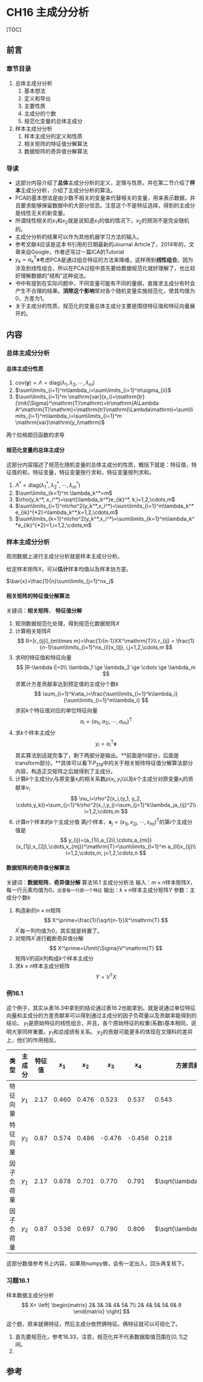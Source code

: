 # CH16 主成分分析

[TOC]

## 前言

### 章节目录

1. 总体主成分分析
   1. 基本想法
   1. 定义和导出
   1. 主要性质
   1. 主成分的个数
   1. 规范化变量的总体主成分
1. 样本主成分分析
   1. 样本主成分的定义和性质
   1. 相关矩阵的特征值分解算法
   1. 数据矩阵的奇异值分解算法

### 导读

- 这部分内容介绍了**总体**主成分分析的定义，定理与性质，并在第二节介绍了**样本**主成分分析，介绍了主成分分析的算法。
- PCA的基本想法是由少数不相关的变量来代替相关的变量，用来表示数据，并且要求能够保留数据中的大部分信息。注意这个不是特征选择，得到的主成分是线性无关的新变量。
- 所谓线性相关的$x_1$和$x_2$就是说知道$x_1$的值的情况下，$x_2$的预测不是完全随机的。
- 主成分分析的结果可以作为其他机器学习方法的输入。
- 参考文献4应该是这本书引用的日期最新的Journal Article了，2014年的，文章来自Google，作者还写过一篇ICA的Tutorial
- $y_k=\alpha_k^\mathrm{T}\boldsymbol{x}$考虑PCA是通过组合特征的方法来降维，这样用到**线性组合**。因为涉及到线性组合，所以在PCA过程中首先要给数据规范化就好理解了，也比较好理解数据的"结构"这种说法。
- 书中有提到在实际问题中，不同变量可能有不同的量纲，直接求主成分有时会产生不合理的结果。**消除这个影响**常对各个随机变量实施规范化，使其均值为0，方差为1。
- 关于主成分的性质，规范化的变量总体主成分主要是围绕特征值和特征向量展开的。

## 内容
### 总体主成分分析

#### 总体主成分性质

1. $\mathrm{cov}(\boldsymbol{y})=\Lambda=\mathrm{diag}(\lambda_1,\lambda_2,\cdots,\lambda_m)$
2. $\sum\limits_{i=1}^m\lambda_i=\sum\limits_{i=1}^m\sigma_{ii}$
3. $\sum\limits_{i=1}^m \mathrm{var}(x_i)=\mathrm{tr}(\mit{\Sigma}^\mathrm{T}\mathrm)=tr\mathrm(A\Lambda A^\mathrm{T}\mathrm)=\mathrm{tr}\mathrm(\Lambda\mathrm)=\sum\limits_{i=1}^m\lambda_i=\sum\limits_{i=1}^m \mathrm{var}\mathrm(y_i\mathrm)$



两个拉格朗日函数的求导

#### 规范化变量的总体主成分
这部分内容描述了规范化随机变量的总体主成分的性质，概括下就是：特征值，特征值的和，特征变量，特征变量按行求和，特征变量按列求和。
1. $\Lambda^*=\mathrm{diag}(\lambda_1^*, \lambda_2^*, \cdots, \lambda_m^*)$
1. $\sum\limits_{k=1}^m \lambda_k^*=m$
1. $\rho(y_k^*, x_i^*)=\sqrt{\lambda_k^*}e_{ik}^*, k,i=1,2,\cdots,m$
1. $\sum\limits_{i=1}^m\rho^2(y_k^*,x_i^*)=\sum\limits_{i=1}^m\lambda_k^*e_{ik}^{*2}=\lambda_k^*,k=1,2,\cdots,m$
1. $\sum\limits_{k=1}^m\rho^2(y_k^*,x_i^*)=\sum\limits_{k=1}^m\lambda_k^*e_{ik}^{*2}=1,i=1,2,\cdots,m$

### 样本主成分分析

观测数据上进行主成分分析就是样本主成分分析。

给定样本矩阵$X$，可以**估计**样本均值以及样本协方差。

$\bar{x}=\frac{1}{n}\sum\limits_{j=1}^nx_j$

#### 相关矩阵的特征值分解算法

关键词：**相关矩阵**， **特征值分解**

1. 观测数据规范化处理，得到规范化数据矩阵$X$
1. 计算相关矩阵$R$
$$
R=[r_{ij}]_{m\times m}=\frac{1}{n-1}XX^\mathrm{T}\\
r_{ij} = \frac{1}{n-1}\sum\limits_{l=1}^nx_{il}x_{lj}, i,j=1,2,\cdots,m
$$
3. 求$R$的特征值和特征向量
$$
|R-\lambda I|=0\\
\lambda_1 \ge \lambda_2 \ge \cdots \ge \lambda_m
$$
求累计方差贡献率达到预定值的主成分个数$k$
$$
\sum_{i=1}^k\eta_i=\frac{\sum\limits_{i=1}^k\lambda_i}{\sum\limits_{i=1}^m\lambda_i}
$$
求前$k$个特征值对应的单位特征向量
$$
a_i=(a_{1i},a_{2i},\cdots,a_{mi})^\mathrm{T}
$$
4. 求$k$个样本主成分
$$
  y_i=a_i^\mathrm{T}\boldsymbol x
$$
  其实算法到这就完事了，剩下两部分是输出。**前面是fit部分，后面是transform部分。**具体可以看下$P_{319}$中的关于相关矩阵特征值分解算法部分内容，构造正交矩阵之后就得到了主成分。
5. 计算$k$个主成分$y_i$与原变量$x_i$的相关系数$\rho(x_i,y_i)$以及$k$个主成分对原变量$x_i$的贡献率$\nu_i$
$$
\nu_i=\rho^2(x_i,(y_1, y_2, \cdots,y_k))=\sum_{j=1}^k\rho^2(x_i,y_j)=\sum_{j=1}^k\lambda_ja_{ij}^2\\
i=1,2,\cdots,m
$$
6. 计算$n$个样本的$k$个主成分值
    第$j$个样本，$\boldsymbol{x}_j=(x_{1j},x_{2j},\cdots, x_{mj})^\mathrm{T}$的第$i$个主成分值是
$$
y_{ij}=(a_{1i},a_{2i},\cdots,a_{mi})(x_{1j},x_{2j},\cdots,x_{mj})^\mathrm{T}=\sum\limits_{l=1}^m a_{li}x_{lj}\\
i=1,2,\cdots,m, j=1,2,\cdots,n
$$

#### 数据矩阵的奇异值分解算法

关键词：**数据矩阵**，**奇异值分解**
算法16.1 主成分分析法
输入：$m\times n$样本矩阵$X$，每一行元素均值为0。`这里每一行是一个特征`
输出：$k\times n$样本主成分矩阵$Y$
参数：主成分个数$k$
1. 构造新的$n\times m$矩阵
$$
X^\prime=\frac{1}{\sqrt{n-1}}X^\mathrm{T}
$$
$X^\prime$每一列均值为0，其实就是转置了。
2. 对矩阵$X^\prime$进行截断奇异值分解
$$
X^\prime=U\mit{\Sigma}V^\mathrm{T}
$$
矩阵$V$的前$k$列构成$k$个样本主成分
3. 求$k\times n$样本主成分矩阵
$$
Y=V^\mathrm{T}X
$$

### 例16.1

这个例子，其实从表16.3中拿到的结论通过表16.2也能拿到。就是说通过单位特征向量和主成分的方差贡献率可以得到通过主成分的因子负荷量以及贡献率能得到的结论。
$y_1$是原始特征的线性组合，并且，各个原始特征的权重(系数)基本相同，说明大家同样重要。$y_1$和总成绩有关系。
$y_2$的贡献可能更多的体现在文理科的差异上，他们的作用相反。

| 类型 | 主成分 | 特征值 | $x_1$ | $x_2$ | $x_3$ | $x_4$ | 方差贡献率 | 备注|
| --- | --- | --- | --- | --- | --- | --- | --- |---|
| 特征向量 |$y_1$| 2.17 | 0.460 | 0.476 | 0.523 | 0.537 | 0.543 ||
| 特征向量 |$y_2$| 0.87 | 0.574 | 0.486 | -0.476 | -0.456 | 0.218 |累计0.761|
| 因子负荷量|$y_1$|2.17|0.678|0.701|0.770|0.791|$\sqrt{\lambda_1}e_{i1}$|平方和=2.169|
| 因子负荷量|$y_2$|0.87|0.536|0.697|0.790|0.806|$\sqrt{\lambda_2}e_{i2}$|平方和=0.870|

这部分数值参考书上内容，如果用numpy做，会有一定出入，回头再复核下。

### 习题16.1
样本数据主成分分析
$$
X=
\left[
\begin{matrix}
2& 3& 3& 4& 5& 7\\
2& 4& 5& 5& 6& 8
\end{matrix}
\right]
$$

这个题，原来就俩特征，然后主成分依然俩特征。俩特征就可以可视化了。
1. 首先要规范化，参考16.33，注意，规范化并不代表数据取值范围在$[0, 1]$之间。
1. 

## 参考

